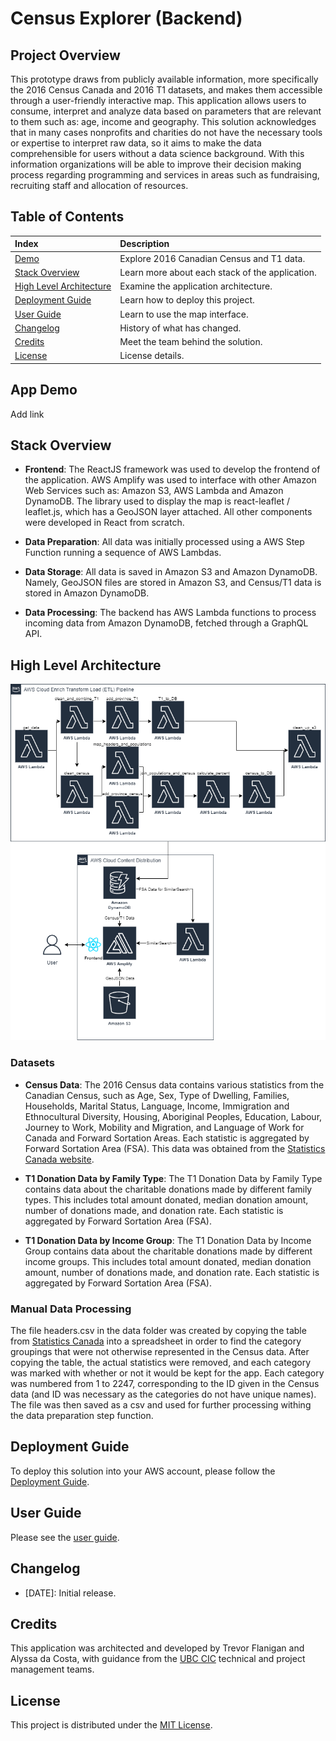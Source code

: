 # Census Explorer (Backend)
## Project Overview
This prototype draws from publicly available information, more specifically the 2016 Census Canada and 2016 T1 datasets, and makes them accessible through a user-friendly interactive map. This application allows users to consume, interpret and analyze data based on parameters that are relevant to them such as: age, income and geography. This solution acknowledges that in many cases nonprofits and charities do not have the necessary tools or expertise to interpret raw data, so it aims to make the data comprehensible for users without a data science background. With this information organizations will be able to improve their decision making process regarding programming and services in areas such as fundraising, recruiting staff and allocation of resources.

## Table of Contents
|Index| Description|
|:----------------|:-----------|
| [Demo](#app-demo) | Explore 2016 Canadian Census and T1 data. | 
| [Stack Overview](#stack-overview) | Learn more about each stack of the application. | 
| [High Level Architecture](#high-level-architecture) | Examine the application architecture. |
| [Deployment Guide](#deployment-guide) | Learn how to deploy this project. |
| [User Guide](#user-guide) | Learn to use the map interface. |
| [Changelog](#changelog) | History of what has changed. |
| [Credits](#credits) | Meet the team behind the solution. |
| [License](#license) | License details. |


## App Demo
Add link

## Stack Overview
* **Frontend**: The ReactJS framework was used to develop the frontend of the application.  AWS Amplify was used to interface with other Amazon Web Services such as: Amazon S3, AWS Lambda and Amazon DynamoDB. The library used to display the map is react-leaflet / leaflet.js, which has a GeoJSON layer attached. All other components were developed in React from scratch. 

* **Data Preparation**: All data was initially processed using a AWS Step Function running a sequence of AWS Lambdas.

* **Data Storage**: All data is saved in Amazon S3 and Amazon DynamoDB. Namely, GeoJSON files are stored in Amazon S3, and Census/T1 data is stored in Amazon DynamoDB. 

* **Data Processing**: The backend has AWS Lambda functions to process incoming data from Amazon DynamoDB, fetched through a GraphQL API.

## High Level Architecture
<img src="./images/architecture_diagram.png">

### Datasets
* **Census Data**: The 2016 Census data contains various statistics from the Canadian Census, such as Age, Sex, Type of Dwelling, Families, Households, Marital Status, Language, Income, Immigration and Ethnocultural Diversity, Housing, Aboriginal Peoples, Education, Labour, Journey to Work, Mobility and Migration, and Language of Work for Canada and Forward Sortation Areas.  Each statistic is aggregated by Forward Sortation Area (FSA).  This data was obtained from the [Statistics Canada website](https://www12.statcan.gc.ca/census-recensement/2016/dp-pd/prof/details/download-telecharger/comp/page_dl-tc.cfm?Lang=E).

* **T1 Donation Data by Family Type**: The T1 Donation Data by Family Type contains data about the charitable donations made by different family types.  This includes total amount donated, median donation amount, number of donations made, and donation rate.  Each statistic is aggregated by Forward Sortation Area (FSA).

* **T1 Donation Data by Income Group**: The T1 Donation Data by Income Group contains data about the charitable donations made by different income groups.  This includes total amount donated, median donation amount, number of donations made, and donation rate.  Each statistic is aggregated by Forward Sortation Area (FSA).

### Manual Data Processing
The file headers.csv in the data folder was created by copying the table from [Statistics Canada](https://www12.statcan.gc.ca/census-recensement/2016/dp-pd/prof/details/page.cfm?Lang=E&Geo1=PR&Code1=01&Geo2=&Code2=&SearchText=Canada&SearchType=Begins&SearchPR=01&B1=All&TABID=1&type=0) into a spreadsheet in order to find the category groupings that were not otherwise represented in the Census data.  After copying the table, the actual statistics were removed, and each category was marked with whether or not it would be kept for the app.  Each category was numbered from 1 to 2247, corresponding to the ID given in the Census data (and ID was necessary as the categories do not have unique names).  The file was then saved as a csv and used for further processing withing the data preparation step function.

## Deployment Guide
To deploy this solution into your AWS account, please follow the [Deployment Guide](https://github.com/UBC-CIC/census-explorer-backend/docs/DeploymentGuide.md).

## User Guide
Please see the [user guide](https://github.com/UBC-CIC/census-explorer-frontend/blob/master/docs/UserGuide.md).

## Changelog
* [DATE]: Initial release.

## Credits
This application was architected and developed by Trevor Flanigan and Alyssa da Costa, with guidance from the [UBC CIC](https://cic.ubc.ca/) technical and project management teams.

## License
This project is distributed under the [MIT License](./LICENSE).